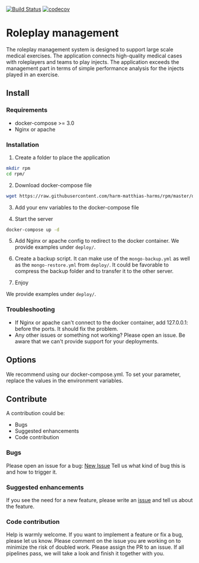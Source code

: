 [![Build Status](https://travis-ci.com/harm-matthias-harms/rpm.svg?token=VdHPqtvZnsqSz7z9NJXz&branch=master)](https://travis-ci.com/harm-matthias-harms/rpm)
[![codecov](https://codecov.io/gh/harm-matthias-harms/rpm/branch/master/graph/badge.svg?token=pqYDv80hOb)](https://codecov.io/gh/harm-matthias-harms/rpm)
# Roleplay management
The roleplay management system is designed to support large scale medical exercises. The application connects high-quality medical cases with roleplayers and teams to play injects. The application exceeds the management part in terms of simple performance analysis for the injects played in an exercise.

## Install
### Requirements
* docker-compose >= 3.0
* Nginx or apache

### Installation
1. Create a folder to place the application
```bash
mkdir rpm
cd rpm/
```

2. Download docker-compose file
```bash
wget https://raw.githubusercontent.com/harm-matthias-harms/rpm/master/deploy/docker-compose.yml
```

3. Add your env variables to the docker-compose file

4. Start the server
```bash
docker-compose up -d
```

5. Add Nginx or apache config to redirect to the docker container. We provide examples under `deploy/`.

6. Create a backup script. It can make use of the `mongo-backup.yml` as well as the `mongo-restore.yml` from `deploy/`. It could be favorable to compress the backup folder and to transfer it to the other server.

7. Enjoy

We provide examples under `deploy/`.

### Troubleshooting
* If Nginx or apache can't connect to the docker container, add 127.0.0.1: before the ports. It should fix the problem.
* Any other issues or something not working? Please open an issue. Be aware that we can't provide support for your deployments.

## Options
We recommend using our docker-compose.yml. To set your parameter, replace the values in the environment variables.

## Contribute
A contribution could be:
* Bugs
* Suggested enhancements
* Code contribution


### Bugs
Please open an issue for a bug: [New Issue](https://github.com/harm-matthias-harms/rpm/issues/new)
Tell us what kind of bug this is and how to trigger it.

### Suggested enhancements
If you see the need for a new feature, please write an [issue](https://github.com/harm-matthias-harms/rpm/issues/new) and tell us about the feature.

### Code contribution
Help is warmly welcome. If you want to implement a feature or fix a bug, please let us know. Please comment on the issue you are working on to minimize the risk of doubled work. Please assign the PR to an issue. If all pipelines pass, we will take a look and finish it together with you.
